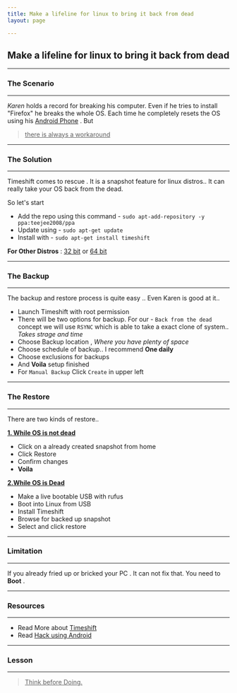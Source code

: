 ```yaml
---
title: Make a lifeline for linux to bring it back from dead
layout: page

---
```

## Make a lifeline for linux to bring it back from dead

------------

### The Scenario

---------------------

*Karen* holds a record for breaking his computer. Even if he tries to install "Firefox" he breaks the whole OS. Each time he completely resets the OS using his [Android Phone](https://open.lbry.com/@Enilog:f/Turn-your-android-into-a-bootable-media:f?r=6KdNK7UG4PAyMrQYNfporKEMXhbZmQkx) . But  <br>

> <u>there is always a workaround</u>  <br>

--------------------

### The Solution 

-----------------------------

Timeshift comes to rescue . It is a snapshot feature for linux distros.. It can really take your OS back from the dead. <br>

So let's start <br>

- Add the repo using this command - `sudo apt-add-repository -y ppa:teejee2008/ppa` 
- Update using - `sudo apt-get update` 
- Install with - `sudo apt-get install timeshift` <br>

**For Other Distros** : [32 bit](https://dl.dropbox.com/u/67740416/linux/timeshift-latest-i386.run?dl=1) or [64 bit](https://dl.dropbox.com/u/67740416/linux/timeshift-latest-amd64.run?dl=1) 

--------------------------

### The Backup

-----------------------

The backup and restore process is quite easy .. Even Karen is good at it..

- Launch Timeshift with root permission
- There will be two options for backup. For our - `Back from the dead` concept we will use `RSYNC` which is able to take a exact clone of system.. *Takes strage and time*
- Choose Backup location , *Where you have plenty of space*
- Choose schedule of backup.. I recommend **One daily** 
- Choose exclusions for backups
- And **Voila** setup finished
- For `Manual Backup` Click `Create` in upper left

----------------------------

###  The Restore

---------------------

There are two kinds of restore.. <br>

<u>**1. While OS is not dead**</u> <br>

- Click on a already created snapshot from home
- Click Restore
- Confirm changes
- **Voila**  <br>

<u>**2.While OS is Dead**</u> <br>

- Make a live bootable USB with rufus 
- Boot into Linux from USB
- Install Timeshift
- Browse for backed up snapshot
- Select and click restore

---------------------------------------------

### Limitation

------------------------------

If you already fried up or bricked your PC . It can not fix that. You need to **Boot** .

---------------------------------

### Resources 

---------------------------------

- Read More about [Timeshift](https://community.linuxmint.com/software/view/timeshift)
- Read [Hack using Android](https://open.lbry.com/@Enilog:f/Turn-your-Android-into-a-hacking-device-without-Root:8?r=6KdNK7UG4PAyMrQYNfporKEMXhbZmQkx) 

----------------------

### Lesson

---------------------------

> <u>Think before Doing.</u>



